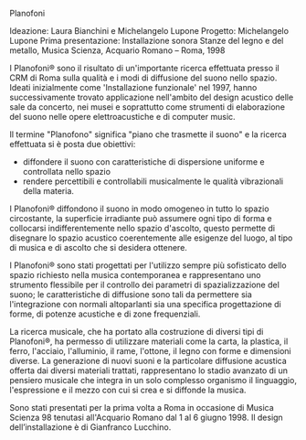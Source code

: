 Planofoni

Ideazione: Laura Bianchini e Michelangelo Lupone
Progetto: Michelangelo Lupone
Prima presentazione: Installazione sonora Stanze del legno e del metallo, Musica Scienza, Acquario Romano – Roma, 1998



I Planofoni® sono il risultato di un'importante ricerca effettuata presso il CRM di Roma sulla qualità e i modi di diffusione del suono nello spazio. Ideati inizialmente come 'Installazione funzionale' nel 1997, hanno successivamente trovato applicazione nell'ambito del design acustico delle sale da concerto, nei musei e soprattutto come strumenti di elaborazione del suono nelle opere elettroacustiche e di computer music.

Il termine "Planofono" significa "piano che trasmette il suono" e la ricerca effettuata si è posta due obiettivi:

- diffondere il suono con caratteristiche di dispersione uniforme e controllata nello spazio
- rendere percettibili e controllabili musicalmente le qualità vibrazionali della materia.

I Planofoni® diffondono il suono in modo omogeneo in tutto lo spazio circostante, la superficie irradiante può assumere ogni tipo di forma e collocarsi indifferentemente nello spazio d'ascolto, questo permette di disegnare lo spazio acustico coerentemente alle esigenze del luogo, al tipo di musica e di ascolto che si desidera ottenere.

I Planofoni® sono stati progettati per l'utilizzo sempre più sofisticato dello spazio richiesto nella musica contemporanea e rappresentano uno strumento flessibile per il controllo dei parametri di spazializzazione del suono; le caratteristiche di diffusione sono tali da permettere sia l'integrazione con normali altoparlanti sia una specifica progettazione di forme, di potenze acustiche e di zone frequenziali.

La ricerca musicale, che ha portato alla costruzione di diversi tipi di Planofoni®, ha permesso di utilizzare materiali come la carta, la plastica, il ferro, l'acciaio, l'alluminio, il rame, l'ottone, il legno con forme e dimensioni diverse. La generazione di nuovi suoni e la particolare diffusione acustica offerta dai diversi materiali trattati, rappresentano lo stadio avanzato di un pensiero musicale che integra in un solo complesso organismo il linguaggio, l'espressione e il mezzo con cui si crea e si diffonde la musica.

Sono stati presentati per la prima volta a Roma in occasione di Musica Scienza 98 tenutasi all'Acquario Romano dal 1 al 6 giugno 1998. Il design dell’installazione è di Gianfranco Lucchino.
